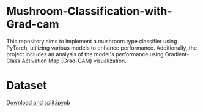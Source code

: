 # Mushroom-Classification-with-Grad-cam
This repository aims to implement a mushroom type classifier using PyTorch, utilizing various models to enhance performance. Additionally, the project includes an analysis of the model's performance using Gradient-Class Activation Map (Grad-CAM) visualization.

# Dataset
[Download and split.ipynb](https://github.com/TmohamedashrafT/Mushroom-Classification-with-Grad-cam/blob/main/Download%20and%20split.ipynb)
